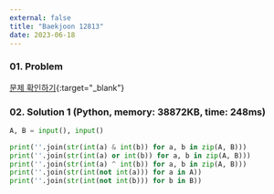 ```yaml
---
external: false
title: "Baekjoon 12813"
date: 2023-06-18
---
```


### 01. Problem

[문제 확인하기](https://www.acmicpc.net/problem/12813){:target="_blank"}

### 02. Solution 1 (Python, memory: 38872KB, time: 248ms)

```python
A, B = input(), input()

print(''.join(str(int(a) & int(b)) for a, b in zip(A, B)))
print(''.join(str(int(a) or int(b)) for a, b in zip(A, B)))
print(''.join(str(int(a) ^ int(b)) for a, b in zip(A, B)))
print(''.join(str(int(not int(a))) for a in A))
print(''.join(str(int(not int(b))) for b in B))
```
